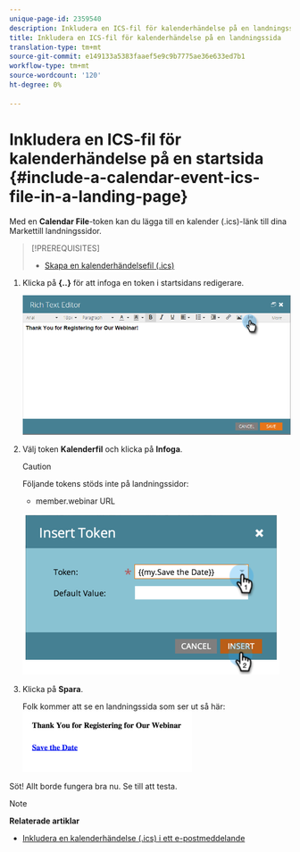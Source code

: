 ```yaml
---
unique-page-id: 2359540
description: Inkludera en ICS-fil för kalenderhändelse på en landningssida - Marketo Docs - Produktdokumentation
title: Inkludera en ICS-fil för kalenderhändelse på en landningssida
translation-type: tm+mt
source-git-commit: e149133a5383faaef5e9c9b7775ae36e633ed7b1
workflow-type: tm+mt
source-wordcount: '120'
ht-degree: 0%

---
```



# Inkludera en ICS-fil för kalenderhändelse på en startsida {#include-a-calendar-event-ics-file-in-a-landing-page}

Med en **Calendar File**-token kan du lägga till en kalender (.ics)-länk till dina Markettill landningssidor.

>[!PREREQUISITES]
>
>* [Skapa en kalenderhändelsefil (.ics)](../../../../product-docs/email-marketing/general/functions-in-the-editor/create-a-calendar-event-ics-file.md)

>



1. Klicka på **{..}** för att infoga en token i startsidans redigerare.

   ![](assets/image2015-7-8-17-3a51-3a29.png)

1. Välj token **Kalenderfil** och klicka på **Infoga**.

   >[!CAUTION]
   >
   >Följande tokens stöds inte på landningssidor:
   >
   >    
   >    
   >    * member.webinar URL


   ![](assets/image2015-1-6-16-3a31-3a28.png)

1. Klicka på **Spara**.

   Folk kommer att se en landningssida som ser ut så här:   ![](assets/image2015-1-6-16-3a42-3a51.png)

Söt! Allt borde fungera bra nu. Se till att testa.

>[!NOTE]
>
>**Relaterade artiklar**
>
>* [Inkludera en kalenderhändelse (.ics) i ett e-postmeddelande](../../../../product-docs/email-marketing/general/functions-in-the-editor/include-a-calendar-event-ics-in-an-email.md)

>




